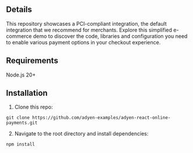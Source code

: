 ## Details

This repository showcases a PCI-compliant integration, the default integration that we recommend for merchants. Explore this simplified e-commerce demo to discover the code, libraries and configuration you need to enable various payment options in your checkout experience. 

## Requirements

Node.js 20+

## Installation

1. Clone this repo:

```
git clone https://github.com/adyen-examples/adyen-react-online-payments.git
```

2. Navigate to the root directory and install dependencies:

```
npm install

